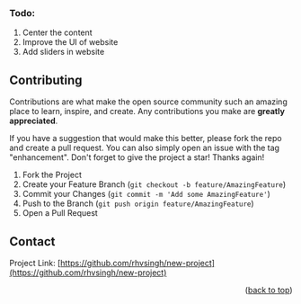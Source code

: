 <div id="top"></div>

<!-- PROJECT LOGO -->
<br />

<h3>Todo: </h3>
<ol>
  <li>Center the content </li>
  <li>Improve the UI of website  </li>
  <li>Add sliders in website</li>
</ol>


<!-- CONTRIBUTING -->
## Contributing

Contributions are what make the open source community such an amazing place to learn, inspire, and create. Any contributions you make are **greatly appreciated**.

If you have a suggestion that would make this better, please fork the repo and create a pull request. You can also simply open an issue with the tag "enhancement".
Don't forget to give the project a star! Thanks again!

1. Fork the Project
2. Create your Feature Branch (`git checkout -b feature/AmazingFeature`)
3. Commit your Changes (`git commit -m 'Add some AmazingFeature'`)
4. Push to the Branch (`git push origin feature/AmazingFeature`)
5. Open a Pull Request

## Contact

Project Link: [https://github.com/rhvsingh/new-project](https://github.com/rhvsingh/new-project)

<p align="right">(<a href="#top">back to top</a>)</p>
